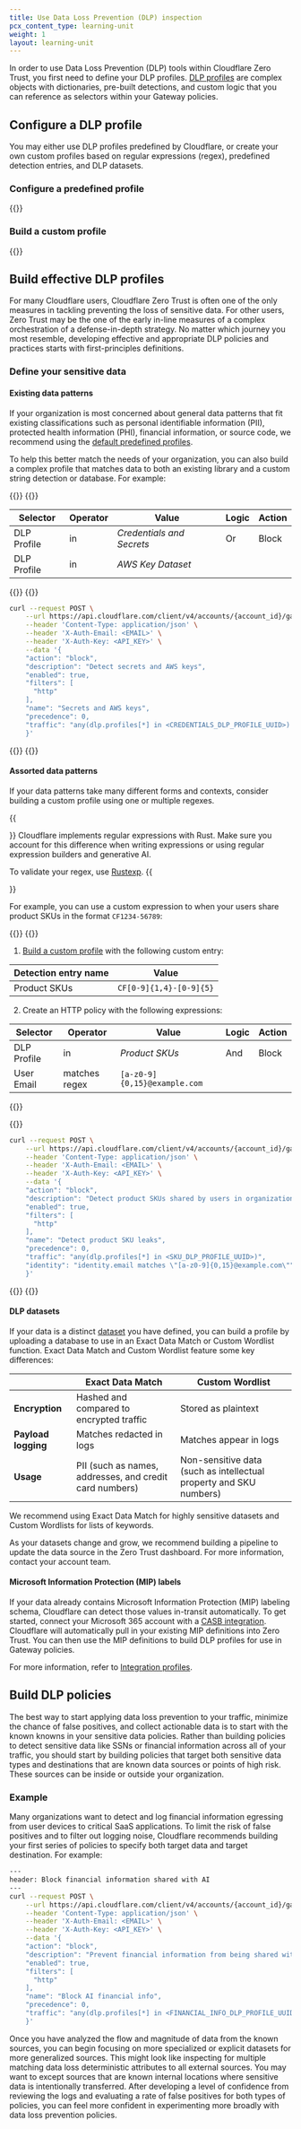 ```yaml
---
title: Use Data Loss Prevention (DLP) inspection
pcx_content_type: learning-unit
weight: 1
layout: learning-unit
---
```


In order to use Data Loss Prevention (DLP) tools within Cloudflare Zero Trust, you first need to define your DLP profiles. [DLP profiles](/cloudflare-one/policies/data-loss-prevention/dlp-profiles/) are complex objects with dictionaries, pre-built detections, and custom logic that you can reference as selectors within your Gateway policies.

## Configure a DLP profile

You may either use DLP profiles predefined by Cloudflare, or create your own custom profiles based on regular expressions (regex), predefined detection entries, and DLP datasets.

### Configure a predefined profile

{{<render file="data-loss-prevention/_predefined-profile.md" productFolder="cloudflare-one">}}

### Build a custom profile

{{<render file="data-loss-prevention/_custom-profile.md" productFolder="cloudflare-one">}}

## Build effective DLP profiles

For many Cloudflare users, Cloudflare Zero Trust is often one of the only measures in tackling preventing the loss of sensitive data. For other users, Zero Trust may be the one of the early in-line measures of a complex orchestration of a defense-in-depth strategy. No matter which journey you most resemble, developing effective and appropriate DLP policies and practices starts with first-principles definitions.

### Define your sensitive data

#### Existing data patterns

If your organization is most concerned about general data patterns that fit existing classifications such as personal identifiable information (PII), protected health information (PHI), financial information, or source code, we recommend using the [default predefined profiles](#configure-a-predefined-profile).

To help this better match the needs of your organization, you can also build a complex profile that matches data to both an existing library and a custom string detection or database. For example:

{{<tabs labels="Dashboard | API">}}
{{<tab label="dashboard" no-code="true">}}

| Selector    | Operator | Value                     | Logic | Action |
| ----------- | -------- | ------------------------- | ----- | ------ |
| DLP Profile | in       | _Credentials and Secrets_ | Or    | Block  |
| DLP Profile | in       | _AWS Key Dataset_         |       |        |

{{</tab>}}
{{<tab label="api" no-code="true">}}

```bash
curl --request POST \
    --url https://api.cloudflare.com/client/v4/accounts/{account_id}/gateway/rules \
    --header 'Content-Type: application/json' \
    --header 'X-Auth-Email: <EMAIL>' \
    --header 'X-Auth-Key: <API_KEY>' \
    --data '{
    "action": "block",
    "description": "Detect secrets and AWS keys",
    "enabled": true,
    "filters": [
      "http"
    ],
    "name": "Secrets and AWS keys",
    "precedence": 0,
    "traffic": "any(dlp.profiles[*] in <CREDENTIALS_DLP_PROFILE_UUID>) or any(dlp.profiles[*] in <AWS_DLP_PROFILE_UUID>)""
    }'
```

{{</tab>}}
{{</tabs>}}

#### Assorted data patterns

If your data patterns take many different forms and contexts, consider building a custom profile using one or multiple regexes.

{{<Aside type="note" header="Rust regular expressions">}}
Cloudflare implements regular expressions with Rust. Make sure you account for this difference when writing expressions or using regular expression builders and generative AI.

To validate your regex, use [Rustexp](https://rustexp.lpil.uk/).
{{</Aside>}}

For example, you can use a custom expression to when your users share product SKUs in the format `CF1234-56789`:

{{<tabs labels="Dashboard | API">}}
{{<tab label="dashboard" no-code="true">}}

1. [Build a custom profile](#build-a-custom-profile) with the following custom entry:

  | Detection entry name | Value                   |
  | -------------------- | ----------------------- |
  | Product SKUs         | `CF[0-9]{1,4}-[0-9]{5}` |

2. Create an HTTP policy with the following expressions:

  | Selector    | Operator      | Value                        | Logic | Action |
  | ----------- | ------------- | ---------------------------- | ----- | ------ |
  | DLP Profile | in            | _Product SKUs_               | And   | Block  |
  | User Email  | matches regex | `[a-z0-9]{0,15}@example.com` |       |        |

{{</tab>}}

{{<tab label="api" no-code="true">}}

```bash
curl --request POST \
    --url https://api.cloudflare.com/client/v4/accounts/{account_id}/gateway/rules \
    --header 'Content-Type: application/json' \
    --header 'X-Auth-Email: <EMAIL>' \
    --header 'X-Auth-Key: <API_KEY>' \
    --data '{
    "action": "block",
    "description": "Detect product SKUs shared by users in organization",
    "enabled": true,
    "filters": [
      "http"
    ],
    "name": "Detect product SKU leaks",
    "precedence": 0,
    "traffic": "any(dlp.profiles[*] in <SKU_DLP_PROFILE_UUID>)",
    "identity": "identity.email matches \"[a-z0-9]{0,15}@example.com\""
    }'
```

{{</tab>}}
{{</tabs>}}

#### DLP datasets

If your data is a distinct [dataset](/cloudflare-one/policies/data-loss-prevention/datasets/) you have defined, you can build a profile by uploading a database to use in an Exact Data Match or Custom Wordlist function. Exact Data Match and Custom Wordlist feature some key differences:

|                     | Exact Data Match                                        | Custom Wordlist                                                    |
| ------------------- | ------------------------------------------------------- | ------------------------------------------------------------------ |
| **Encryption**      | Hashed and compared to encrypted traffic                | Stored as plaintext                                                |
| **Payload logging** | Matches redacted in logs                                | Matches appear in logs                                             |
| **Usage**           | PII (such as names, addresses, and credit card numbers) | Non-sensitive data (such as intellectual property and SKU numbers) |

We recommend using Exact Data Match for highly sensitive datasets and Custom Wordlists for lists of keywords.

As your datasets change and grow, we recommend building a pipeline to update the data source in the Zero Trust dashboard. For more information, contact your account team.

#### Microsoft Information Protection (MIP) labels

If your data already contains Microsoft Information Protection (MIP) labeling schema, Cloudflare can detect those values in-transit automatically. To get started, connect your Microsoft 365 account with a [CASB integration](/cloudflare-one/applications/scan-apps/casb-integrations/microsoft-365/). Cloudflare will automatically pull in your existing MIP definitions into Zero Trust. You can then use the MIP definitions to build DLP profiles for use in Gateway policies.

For more information, refer to [Integration profiles](/cloudflare-one/policies/data-loss-prevention/dlp-profiles/integration-profiles/).

## Build DLP policies

The best way to start applying data loss prevention to your traffic, minimize the chance of false positives, and collect actionable data is to start with the known knowns in your sensitive data policies. Rather than building policies to detect sensitive data like SSNs or financial information across all of your traffic, you should start by building policies that target both sensitive data types and destinations that are known data sources or points of high risk. These sources can be inside or outside your organization.

### Example

Many organizations want to detect and log financial information egressing from user devices to critical SaaS applications. To limit the risk of false positives and to filter out logging noise, Cloudflare recommends building your first series of policies to specify both target data and target destination. For example:

```bash
---
header: Block financial information shared with AI
---
curl --request POST \
    --url https://api.cloudflare.com/client/v4/accounts/{account_id}/gateway/rules \
    --header 'Content-Type: application/json' \
    --header 'X-Auth-Email: <EMAIL>' \
    --header 'X-Auth-Key: <API_KEY>' \
    --data '{
    "action": "block",
    "description": "Prevent financial information from being shared with AI tools",
    "enabled": true,
    "filters": [
      "http"
    ],
    "name": "Block AI financial info",
    "precedence": 0,
    "traffic": "any(dlp.profiles[*] in <FINANCIAL_INFO_DLP_PROFILE_UUID>) and any(http.request.uri.content_category[*] in {184})"
    }'
```

Once you have analyzed the flow and magnitude of data from the known sources, you can begin focusing on more specialized or explicit datasets for more generalized sources. This might look like inspecting for multiple matching data loss deterministic attributes to all external sources. You may want to except sources that are known internal locations where sensitive data is intentionally transferred. After developing a level of confidence from reviewing the logs and evaluating a rate of false positives for both types of policies, you can feel more confident in experimenting more broadly with data loss prevention policies.
